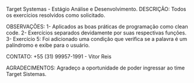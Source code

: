 Target Systemas - Estágio Análise e Desenvolvimento.
DESCRIÇÃO:
Todos os exercícios resolvidos como solicitado.

OBSERVAÇÕES:
1- Aplicados as boas práticas de programação como clean code.
2- Exercícios separados devidamente por suas respectivas funções.
3- Exercício 5: Foi adicionado uma condição que verifica se a palavra é um palíndromo e exibe para o usuário.

CONTATO:
+55 (31) 99957-1991 - Vitor Reis

AGRADECIMENTOS:
Agradeço a oportunidade de poder ingressar ao time Target Sistemas.

